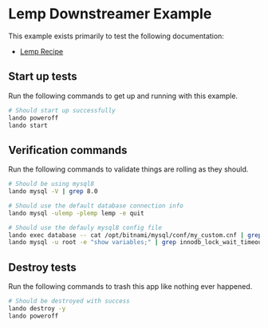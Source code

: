 # Lemp Downstreamer Example

This example exists primarily to test the following documentation:

* [Lemp Recipe](https://docs.lando.dev/lemp/config.html)

## Start up tests

Run the following commands to get up and running with this example.

```bash
# Should start up successfully
lando poweroff
lando start
```

## Verification commands

Run the following commands to validate things are rolling as they should.

```bash
# Should be using mysql8
lando mysql -V | grep 8.0

# Should use the default database connection info
lando mysql -ulemp -plemp lemp -e quit

# Should use the defauly mysql8 config file
lando exec database -- cat /opt/bitnami/mysql/conf/my_custom.cnf | grep "LANDOLEMPMYSQL8CNF"
lando mysql -u root -e "show variables;" | grep innodb_lock_wait_timeout | grep 127
```

## Destroy tests

Run the following commands to trash this app like nothing ever happened.

```bash
# Should be destroyed with success
lando destroy -y
lando poweroff
```
